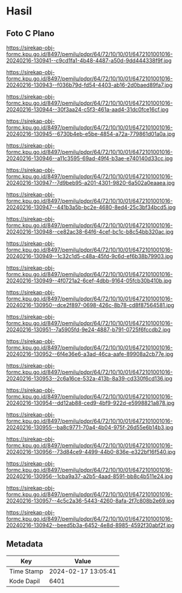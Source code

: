 # Hasil

## Foto C Plano

https://sirekap-obj-formc.kpu.go.id/8497/pemilu/pdpr/64/72/10/10/01/6472101001016-20240216-130941--c9cd1fa1-4b48-4487-a50d-9dd444338f9f.jpg

https://sirekap-obj-formc.kpu.go.id/8497/pemilu/pdpr/64/72/10/10/01/6472101001016-20240216-130943--f036b79d-fd54-4403-ab16-2d0baed89fa7.jpg

https://sirekap-obj-formc.kpu.go.id/8497/pemilu/pdpr/64/72/10/10/01/6472101001016-20240216-130944--30f3aa24-c5f3-461a-aad4-31dc0fce16cf.jpg

https://sirekap-obj-formc.kpu.go.id/8497/pemilu/pdpr/64/72/10/10/01/6472101001016-20240216-130945--6730b4eb-e5be-4854-a72a-779861d01a0a.jpg

https://sirekap-obj-formc.kpu.go.id/8497/pemilu/pdpr/64/72/10/10/01/6472101001016-20240216-130946--a11c3595-69ad-49f4-b3ae-e740140d33cc.jpg

https://sirekap-obj-formc.kpu.go.id/8497/pemilu/pdpr/64/72/10/10/01/6472101001016-20240216-130947--7d9beb95-a201-4301-9820-6a502a0eaaea.jpg

https://sirekap-obj-formc.kpu.go.id/8497/pemilu/pdpr/64/72/10/10/01/6472101001016-20240216-130947--441b3a5b-bc2e-4680-8ed4-25c3bf34bcd5.jpg

https://sirekap-obj-formc.kpu.go.id/8497/pemilu/pdpr/64/72/10/10/01/6472101001016-20240216-130948--ce82ac38-64f6-4cef-bc1c-b8c54bb320ac.jpg

https://sirekap-obj-formc.kpu.go.id/8497/pemilu/pdpr/64/72/10/10/01/6472101001016-20240216-130949--1c32c1d5-c48a-45fd-9c6d-ef6b38b79903.jpg

https://sirekap-obj-formc.kpu.go.id/8497/pemilu/pdpr/64/72/10/10/01/6472101001016-20240216-130949--4f0721a2-6cef-4dbb-9164-05fcb30b410b.jpg

https://sirekap-obj-formc.kpu.go.id/8497/pemilu/pdpr/64/72/10/10/01/6472101001016-20240216-130950--dce2f897-0698-426c-8b78-cd8f87564581.jpg

https://sirekap-obj-formc.kpu.go.id/8497/pemilu/pdpr/64/72/10/10/01/6472101001016-20240216-130951--7a5905fd-9e24-4887-b791-0725f6fccdb2.jpg

https://sirekap-obj-formc.kpu.go.id/8497/pemilu/pdpr/64/72/10/10/01/6472101001016-20240216-130952--6f4e36e6-a3ad-46ca-aafe-89908a2cb77e.jpg

https://sirekap-obj-formc.kpu.go.id/8497/pemilu/pdpr/64/72/10/10/01/6472101001016-20240216-130953--2c6a16ce-532a-413b-8a39-cd330f6cd136.jpg

https://sirekap-obj-formc.kpu.go.id/8497/pemilu/pdpr/64/72/10/10/01/6472101001016-20240216-130954--dd12ab88-ced9-4bf9-922d-e5998821a878.jpg

https://sirekap-obj-formc.kpu.go.id/8497/pemilu/pdpr/64/72/10/10/01/6472101001016-20240216-130955--ba8c9771-70a4-4b04-975f-26d55e6b14b3.jpg

https://sirekap-obj-formc.kpu.go.id/8497/pemilu/pdpr/64/72/10/10/01/6472101001016-20240216-130956--73d84ce9-4499-44b0-836e-e322bf16f540.jpg

https://sirekap-obj-formc.kpu.go.id/8497/pemilu/pdpr/64/72/10/10/01/6472101001016-20240216-130956--1cba9a37-a2b5-4aad-8591-bb8c4b511e24.jpg

https://sirekap-obj-formc.kpu.go.id/8497/pemilu/pdpr/64/72/10/10/01/6472101001016-20240216-130957--4c5c2a36-5443-4260-8afa-2f7c808b2e69.jpg

https://sirekap-obj-formc.kpu.go.id/8497/pemilu/pdpr/64/72/10/10/01/6472101001016-20240216-130942--beed5b3a-6452-4e8d-8985-4592f30abf2f.jpg


## Metadata

| Key        | Value               |
| ---------- | ------------------- |
| Time Stamp | 2024-02-17 13:05:41 |
| Kode Dapil | 6401                |



